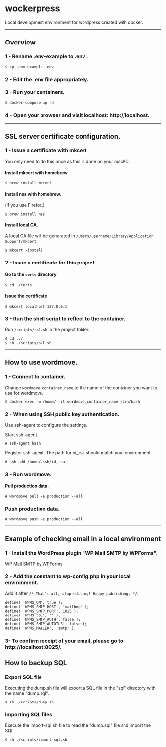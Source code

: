 # wockerpress
Local development environment for wordpress created with docker.

---

## Overview

### 1 - Rename .env-example to .env .
```
$ cp .env-example .env
```

### 2 - Edit the .env file appropriately.

### 3 - Run your containers.
```
$ docker-compose up -d
```

### 4 - Open your browser and visit localhost: http://localhost.


---

## SSL server certificate configuration.

### 1 - Issue a certificate with mkcert

You only need to do this once as this is done on your macPC.

#### Install mkcert with homebrew.
```
$ brew install mkcert
```


#### Install nss with homebrew.
(if you use Firefox.)

```
$ brew install nss
```

#### Install local CA.
A local CA file will be generated in `/Users/username/Library/Application Support/mkcert`.
```
$ mkcert -install
```

### 2 - Issue a certificate for this project.

#### Go to the `certs` directory
```
$ cd ./certs
```

#### Issue the certificate
```
$ mkcert localhost 127.0.0.1
```


### 3 - Run the shell script to reflect to the container.

Run `/scripts/ssl.sh` in the project folder.

```
$ cd ../
$ sh ./scripts/ssl.sh
```

---

## How to use wordmove.

### 1 - Connect to container.

Change `wordmove_container_name` to the name of the container you want to use for wordmove.

```
$ docker exec -w /home/ -it wordmove_container_name /bin/bash
```

### 2 - When using SSH public key authentication.

Use ssh-agent to configure the settings.

Start ssh-agent.
```
# ssh-agent bash
```

Register ssh-agent.
The path for id_rsa should match your environment.
```
# ssh-add /home/.ssh/id_rsa
```

### 3 - Run wordmove.

#### Pull production data.
```
# wordmove pull -e production --all
```

### Push production data.
```
# wordmove push -e production --all
```

---

## Example of checking email in a local environment

### 1 - Install the WordPress plugin "WP Mail SMTP by WPForms".

[WP Mail SMTP by WPForms](https://wordpress.org/plugins/wp-mail-smtp/)

### 2 - Add the constant to wp-config.php in your local environment.
Add it after `/* That's all, stop editing! Happy publishing. */`.

```
define( 'WPMS_ON', true );
define( 'WPMS_SMTP_HOST', 'mailhog' );
define( 'WPMS_SMTP_PORT', 1025 );
define( 'WPMS_SSL', '' );
define( 'WPMS_SMTP_AUTH', false );
define( 'WPMS_SMTP_AUTOTLS', false );
define( 'WPMS_MAILER', 'smtp' );
```

### 3- To confirm receipt of your email, please go to http://localhost:8025/.

## How to backup SQL

### Export SQL file

Executing the dump.sh file will export a SQL file in the "sql" directory with the name "dump.sql".

```
$ sh ./scripts/dump.sh
```

### Importing SQL files

Execute the import-sql.sh file to read the "dump.sql" file and import the SQL.

```
$ sh ./scripts/import-sql.sh
```
